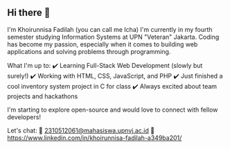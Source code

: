 ## Hi there 👋

I'm Khoirunnisa Fadilah (you can call me Icha)
I'm currently in my fourth semester studying Information Systems at UPN "Veteran" Jakarta. Coding has become my passion, especially when it comes to building web applications and solving problems through programming.

What I'm up to:
✔️ Learning Full-Stack Web Development (slowly but surely!)
✔️ Working with HTML, CSS, JavaScript, and PHP
✔️ Just finished a cool inventory system project in C for class
✔️ Always excited about team projects and hackathons

I'm starting to explore open-source and would love to connect with fellow developers!

Let's chat:
📧 2310512061@mahasiswa.upnvj.ac.id
💼 https://www.linkedin.com/in/khoirunnisa-fadilah-a349ba201/ 
<!--
**khrunisafadh/khrunisafadh** is a ✨ _special_ ✨ repository because its `README.md` (this file) appears on your GitHub profile.

Here are some ideas to get you started:

- 🔭 I’m currently working on ...
- 🌱 I’m currently learning ...
- 👯 I’m looking to collaborate on ...
- 🤔 I’m looking for help with ...
- 💬 Ask me about ...
- 📫 How to reach me: ...
- 😄 Pronouns: ...
- ⚡ Fun fact: ...
-->

